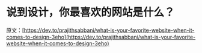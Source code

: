 # 说到设计，你最喜欢的网站是什么？

原文：[https://dev.to/prajithsabbani/what-is-your-favorite-website-when-it-comes-to-design-3eho](https://dev.to/prajithsabbani/what-is-your-favorite-website-when-it-comes-to-design-3eho)